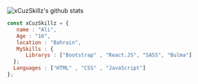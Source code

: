 ![xCuzSkillz's github stats](https://github-readme-stats.vercel.app/api?username=xCuzSkillz&show_icons=true&theme=tokyonight)
```js
const xCuzSkillz = {
   name : "Ali",
   Age : "16",
   location : "Bahrain",
   MySkills : {
      Librarys : ["Bootstrap" , "React.JS", "SASS", "Bulma"]
  };
  Languages : ["HTML" , "CSS" , "JavaScript"]
};
```
